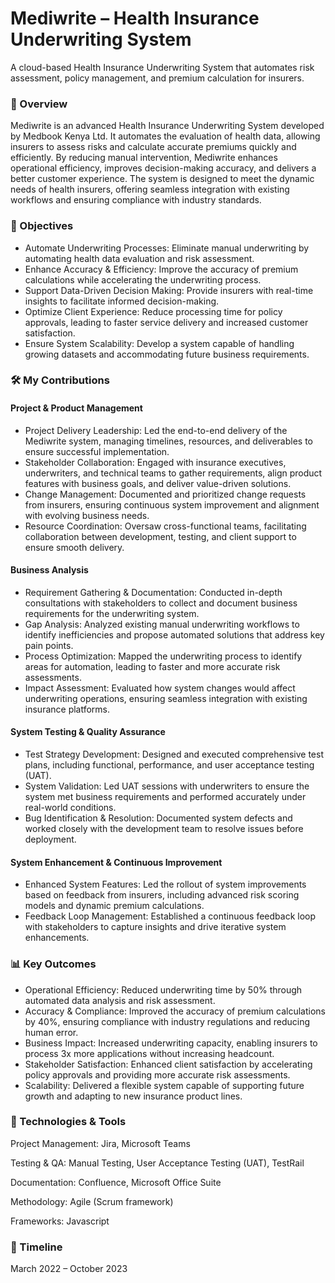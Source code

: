 # Mediwrite – Health Insurance Underwriting System
A cloud-based Health Insurance Underwriting System that automates risk assessment, policy management, and premium calculation for insurers.

### 📌 Overview
Mediwrite is an advanced Health Insurance Underwriting System developed by Medbook Kenya Ltd. It automates the evaluation of health data, allowing insurers to assess risks and calculate accurate premiums quickly and efficiently. By reducing manual intervention, Mediwrite enhances operational efficiency, improves decision-making accuracy, and delivers a better customer experience. The system is designed to meet the dynamic needs of health insurers, offering seamless integration with existing workflows and ensuring compliance with industry standards.

### 🎯 Objectives
- Automate Underwriting Processes: Eliminate manual underwriting by automating health data evaluation and risk assessment.
- Enhance Accuracy & Efficiency: Improve the accuracy of premium calculations while accelerating the underwriting process.
- Support Data-Driven Decision Making: Provide insurers with real-time insights to facilitate informed decision-making.
- Optimize Client Experience: Reduce processing time for policy approvals, leading to faster service delivery and increased customer satisfaction.
- Ensure System Scalability: Develop a system capable of handling growing datasets and accommodating future business requirements.

### 🛠️ My Contributions
#### Project & Product Management
- Project Delivery Leadership: Led the end-to-end delivery of the Mediwrite system, managing timelines, resources, and deliverables to ensure successful implementation.
- Stakeholder Collaboration: Engaged with insurance executives, underwriters, and technical teams to gather requirements, align product features with business goals, and deliver value-driven solutions.
- Change Management: Documented and prioritized change requests from insurers, ensuring continuous system improvement and alignment with evolving business needs.
- Resource Coordination: Oversaw cross-functional teams, facilitating collaboration between development, testing, and client support to ensure smooth delivery.
#### Business Analysis
- Requirement Gathering & Documentation: Conducted in-depth consultations with stakeholders to collect and document business requirements for the underwriting system.
- Gap Analysis: Analyzed existing manual underwriting workflows to identify inefficiencies and propose automated solutions that address key pain points.
- Process Optimization: Mapped the underwriting process to identify areas for automation, leading to faster and more accurate risk assessments.
- Impact Assessment: Evaluated how system changes would affect underwriting operations, ensuring seamless integration with existing insurance platforms.
#### System Testing & Quality Assurance
- Test Strategy Development: Designed and executed comprehensive test plans, including functional, performance, and user acceptance testing (UAT).
- System Validation: Led UAT sessions with underwriters to ensure the system met business requirements and performed accurately under real-world conditions.
- Bug Identification & Resolution: Documented system defects and worked closely with the development team to resolve issues before deployment.
#### System Enhancement & Continuous Improvement
- Enhanced System Features: Led the rollout of system improvements based on feedback from insurers, including advanced risk scoring models and dynamic premium calculations.
- Feedback Loop Management: Established a continuous feedback loop with stakeholders to capture insights and drive iterative system enhancements.

### 📊 Key Outcomes
- Operational Efficiency: Reduced underwriting time by 50% through automated data analysis and risk assessment.
- Accuracy & Compliance: Improved the accuracy of premium calculations by 40%, ensuring compliance with industry regulations and reducing human error.
- Business Impact: Increased underwriting capacity, enabling insurers to process 3x more applications without increasing headcount.
- Stakeholder Satisfaction: Enhanced client satisfaction by accelerating policy approvals and providing more accurate risk assessments.
- Scalability: Delivered a flexible system capable of supporting future growth and adapting to new insurance product lines.

### 📁 Technologies & Tools
Project Management: Jira, Microsoft Teams

Testing & QA: Manual Testing, User Acceptance Testing (UAT), TestRail

Documentation: Confluence, Microsoft Office Suite

Methodology: Agile (Scrum framework)

Frameworks: Javascript

### 📅 Timeline
March 2022 – October 2023


